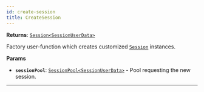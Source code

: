```yaml
---
id: create-session
title: CreateSession
---
```


<a name="createsession"></a>

**Returns**: [`Session<SessionUserData>`](/docs/api/session)

Factory user-function which creates customized [`Session`](/docs/api/session) instances.

**Params**

-   **`sessionPool`**: [`SessionPool<SessionUserData>`](/docs/api/session-pool) - Pool requesting the new session.

---
